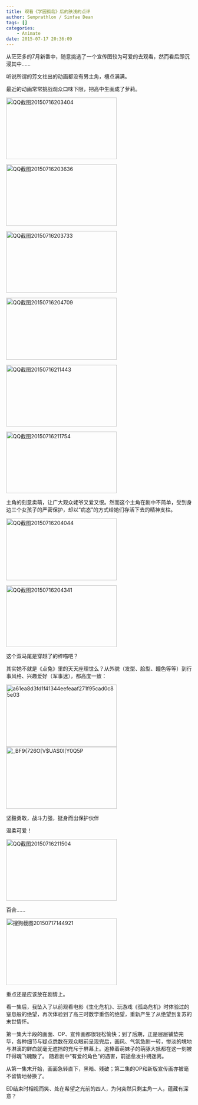 ```yaml
---
title: 观看《学园孤岛》后的肤浅的点评
author: Semprathlon / Simfae Dean
tags: []
categories:
	- Animate
date: 2015-07-17 20:36:09
---
```

从茫茫多的7月新番中，随意挑选了一个宣传图较为可爱的去观看，然而看后即沉浸其中……   

听说所谓的芳文社出的动画都没有男主角，槽点满满。

最近的动画常常挑战观众口味下限，把高中生画成了萝莉。

<a href="/blog/uploads/2015/07/QQ截图20150716203404.png"><img src="/blog/uploads/2015/07/QQ截图20150716203404-300x167.png" alt="QQ截图20150716203404" width="300" height="167" class="alignnone size-medium wp-image-1011" /></a>

<a href="/blog/uploads/2015/07/QQ截图20150716203636.png"><img src="/blog/uploads/2015/07/QQ截图20150716203636-300x167.png" alt="QQ截图20150716203636" width="300" height="167" class="alignnone size-medium wp-image-1012" /></a>

<a href="/blog/uploads/2015/07/QQ截图20150716203733.png"><img src="/blog/uploads/2015/07/QQ截图20150716203733-300x167.png" alt="QQ截图20150716203733" width="300" height="167" class="alignnone size-medium wp-image-1013" /></a>

<a href="/blog/uploads/2015/07/QQ截图20150716204709.png"><img src="/blog/uploads/2015/07/QQ截图20150716204709-300x168.png" alt="QQ截图20150716204709" width="300" height="168" class="alignnone size-medium wp-image-1014" /></a>

<a href="/blog/uploads/2015/07/QQ截图20150716211443.png"><img src="/blog/uploads/2015/07/QQ截图20150716211443-300x167.png" alt="QQ截图20150716211443" width="300" height="167" class="alignnone size-medium wp-image-1015" /></a>

<a href="/blog/uploads/2015/07/QQ截图20150716211754.png"><img src="/blog/uploads/2015/07/QQ截图20150716211754-300x167.png" alt="QQ截图20150716211754" width="300" height="167" class="alignnone size-medium wp-image-1016" /></a>

主角的刻意卖萌，让广大观众姥爷又爱又恨。然而这个主角在剧中不简单，受到身边三个女孩子的严密保护，却以“病态”的方式给她们存活下去的精神支柱。

<a href="/blog/uploads/2015/07/QQ截图20150716204044.png"><img src="/blog/uploads/2015/07/QQ截图20150716204044-300x168.png" alt="QQ截图20150716204044" width="300" height="168" class="alignnone size-medium wp-image-1006" /></a>

<a href="/blog/uploads/2015/07/QQ截图20150716204341.png"><img src="/blog/uploads/2015/07/QQ截图20150716204341-300x167.png" alt="QQ截图20150716204341" width="300" height="167" class="alignnone size-medium wp-image-1007" /></a>

这个双马尾是穿越了的梓喵吧？

其实她不就是《点兔》里的天天座理世么？从外貌（发型、脸型、瞳色等等）到行事风格、兴趣爱好（军事迷），都高度一致：

<a href="/blog/uploads/2015/07/a61ea8d3fd1f41344eefeaaf271f95cad0c85e03.jpg"><img src="/blog/uploads/2015/07/a61ea8d3fd1f41344eefeaaf271f95cad0c85e03-300x169.jpg" alt="a61ea8d3fd1f41344eefeaaf271f95cad0c85e03" width="300" height="169" class="alignnone size-medium wp-image-1008" /></a>
<a href="/blog/uploads/2015/07/BF9726OVUAS0IY0Q5P.jpg"><img src="/blog/uploads/2015/07/BF9726OVUAS0IY0Q5P-300x168.jpg" alt="_BF9{726O[V$UAS0I[Y0Q5P" width="300" height="168" class="alignnone size-medium wp-image-1018" /></a>

坚毅勇敢，战斗力强，挺身而出保护伙伴

温柔可爱！

<a href="/blog/uploads/2015/07/QQ截图20150716211504.png"><img src="/blog/uploads/2015/07/QQ截图20150716211504-300x167.png" alt="QQ截图20150716211504" width="300" height="167" class="alignnone size-medium wp-image-1019" /></a>

百合……

<a href="/blog/uploads/2015/07/搜狗截图20150717144921.png"><img src="/blog/uploads/2015/07/搜狗截图20150717144921-300x181.png" alt="搜狗截图20150717144921" width="300" height="181" class="alignnone size-medium wp-image-1020" /></a>

重点还是应该放在剧情上。

看一集后，我坠入了以前观看电影《生化危机》、玩游戏《孤岛危机》时体验过的窒息般的绝望，再次体验到了高三时数学重伤的绝望，重新产生了从绝望到复苏的末世情怀。

第一集大半段的画面、OP、宣传画都很轻松愉快；到了后期，正是层层铺垫完毕，各种细节与疑点悉数在观众眼前呈现完后，画风、气氛急剧一转，惨淡的境地与淋漓的鲜血就毫无遮挡的充斥于屏幕上。追捧着萌妹子的萌豚大抵都在这一刻被吓得魂飞魄散了。
随着剧中“有爱的角色”的遇害，前途愈发扑朔迷离。

从第一集末开始，画面急转直下，黑暗、残破；第二集的OP和新版宣传画亦被毫不留情地替换了。

ED结束时相视而笑、处在希望之光前的四人，为何突然只剩主角一人，蕴藏有深意？